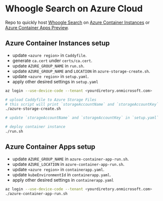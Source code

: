 # Whoogle Search on Azure Cloud

Repo to quickly host [Whoogle Search](https://github.com/benbusby/whoogle-search)
on [Azure Container Instances](https://docs.microsoft.com/en-us/azure/container-instances/container-instances-overview) or
[Azure Container Apps Preview](https://docs.microsoft.com/en-us/azure/container-apps/overview).

## Azure Container Instances setup

- update `<azure region>` in `Caddyfile`.
- generate `ca.cert` under `certs/ca.cert`.
- update `AZURE_GROUP_NAME` in `run.sh`.
- update `AZURE_GROUP_NAME` and `LOCATION` in `azure-storage-create.sh`.
- update `<azure region>` in `setup.yaml`.
- apply other desired settings in `setup.yaml`

```bash
az login --use-device-code --tenant <yourdiretory.onmicrosoft.com>

# upload Caddyfile to Azure Storage Files
# this script will print `storageAccountName` and `storageAccountKey`
./azure-storage-create.sh

# update `storageAccountName` and `storageAccountKey` in `setup.yaml`

# deploy container instance
./run.sh
```

## Azure Container Apps setup

- update `AZURE_GROUP_NAME` in `azure-container-app-run.sh`.
- update `AZURE_LOCATION` in `azure-container-app-run.sh`.
- update `<azure region>` in `containerapp.yaml`.
- update `kubeEnvironmentId` in `containerapp.yaml`.
- apply other desired settings in `containerapp.yaml`

```bash
az login --use-device-code --tenant <yourdiretory.onmicrosoft.com>
./azure-container-app-run.sh
```
